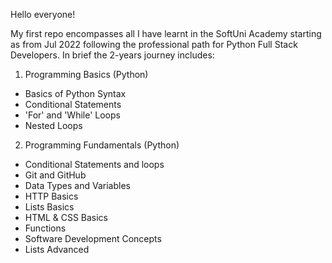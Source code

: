 Hello everyone!

My first repo encompasses all I have learnt in the SoftUni Academy starting as from Jul 2022 following the professional path for Python Full Stack Developers. In brief the 2-years journey includes:

1. Programming Basics (Python)
  - Basics of Python Syntax
  - Conditional Statements
  - 'For' and 'While' Loops
  - Nested Loops
  
 2. Programming Fundamentals (Python)
  - Conditional Statements and loops
  - Git and GitHub
  - Data Types and Variables
  - HTTP Basics
  - Lists Basics
  - HTML & CSS Basics
  - Functions 
  - Software Development Concepts
  - Lists Advanced
  
    
